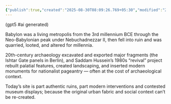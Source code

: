 ```yaml
---
{"publish":true,"created":"2025-08-30T08:09:26.769+05:30","modified":"2025-08-30T08:09:26.769+05:30","cssclasses":""}
---
```



(gpt5 #ai generated)

Babylon was a living metropolis from the 3rd millennium BCE through the Neo-Babylonian peak under Nebuchadnezzar II, then fell into ruin and was quarried, looted, and altered for millennia.

20th-century archaeology excavated and exported major fragments (the Ishtar Gate panels in Berlin), and Saddam Hussein’s 1980s “revival” project rebuilt palatial features, created landscaping, and inserted modern monuments for nationalist pageantry — often at the cost of archaeological context.

Today’s site is part authentic ruins, part modern interventions and contested museum displays; because the original urban fabric and social context can’t be re-created.
